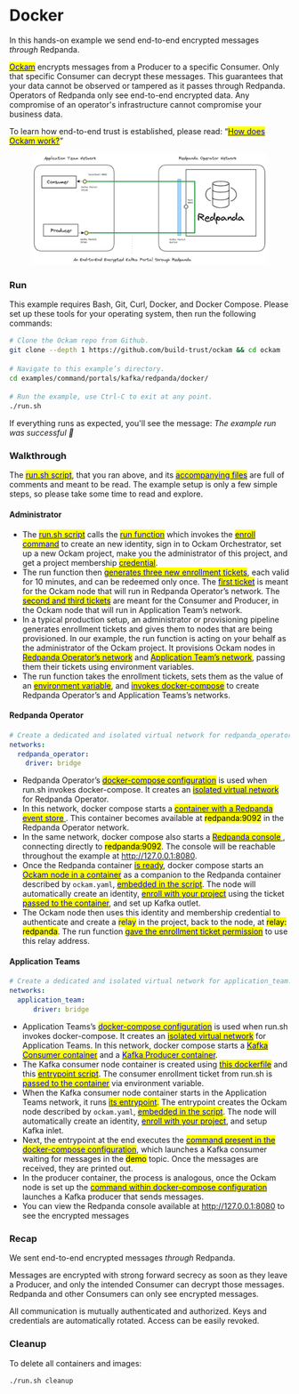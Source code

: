 # Docker

In this hands-on example we send end-to-end encrypted messages _through_ Redpanda.

[<mark style="color:blue;">Ockam</mark>](../../../) encrypts messages from a Producer to a specific Consumer. Only that specific Consumer can decrypt these messages. This guarantees that your data cannot be observed or tampered as it passes through Redpanda. Operators of Redpanda only see end-to-end encrypted data. Any compromise of an operator's infrastructure cannot compromise your business data.

To learn how end-to-end trust is established, please read: “[<mark style="color:blue;">How does Ockam work?</mark>](../../../how-does-ockam-work.md)”

<figure><img src="../../../.gitbook/assets/redpanda_docker.png" alt=""><figcaption></figcaption></figure>

### Run

This example requires Bash, Git, Curl, Docker, and Docker Compose. Please set up these tools for your operating system, then run the following commands:

```bash
# Clone the Ockam repo from Github.
git clone --depth 1 https://github.com/build-trust/ockam && cd ockam

# Navigate to this example’s directory.
cd examples/command/portals/kafka/redpanda/docker/

# Run the example, use Ctrl-C to exit at any point.
./run.sh
```

If everything runs as expected, you'll see the message: _The example run was successful 🥳_

### Walkthrough

The [<mark style="color:blue;">run.sh script</mark>](https://github.com/build-trust/ockam/blob/develop/examples/command/portals/kafka/redpanda/docker/run.sh), that you ran above, and its [<mark style="color:blue;">accompanying files</mark>](https://github.com/build-trust/ockam/blob/develop/examples/command/portals/kafka/redpanda/docker) are full of comments and meant to be read. The example setup is only a few simple steps, so please take some time to read and explore.

#### Administrator

* The [<mark style="color:blue;">run.sh script</mark>](https://github.com/build-trust/ockam/blob/develop/examples/command/portals/kafka/redpanda/docker/run.sh) calls the [<mark style="color:blue;">run function</mark>](https://github.com/build-trust/ockam/blob/develop/examples/command/portals/kafka/redpanda/docker/run.sh#L15) which invokes the [<mark style="color:blue;">enroll command</mark>](https://github.com/build-trust/ockam/blob/develop/examples/command/portals/kafka/redpanda/docker/run.sh#L29) to create an new identity, sign in to Ockam Orchestrator, set up a new Ockam project, make you the administrator of this project, and get a project membership [<mark style="color:blue;">credential</mark>](../../../reference/protocols/identities.md#credentials).
* The run function then [<mark style="color:blue;">generates three new enrollment tickets</mark>](https://github.com/build-trust/ockam/blob/develop/examples/command/portals/kafka/redpanda/docker/run.sh#L31-L46), each valid for 10 minutes, and can be redeemed only once. The [<mark style="color:blue;">first ticket</mark>](https://github.com/build-trust/ockam/blob/develop/examples/command/portals/kafka/redpanda/docker/run.sh#L30-L39) is meant for the Ockam node that will run in Redpanda Operator’s network. The [<mark style="color:blue;">second and third tickets</mark>](https://github.com/build-trust/ockam/blob/develop/examples/command/portals/kafka/redpanda/docker/run.sh#L41-L48) are meant for the Consumer and Producer, in the Ockam node that will run in Application Team’s network.
* In a typical production setup, an administrator or provisioning pipeline generates enrollment tickets and gives them to nodes that are being provisioned. In our example, the run function is acting on your behalf as the administrator of the Ockam project. It provisions Ockam nodes in [<mark style="color:blue;">Redpanda Operator’s network</mark>](https://github.com/build-trust/ockam/blob/develop/examples/command/portals/kafka/redpanda/docker/run.sh#L53C31-L53C73) and [<mark style="color:blue;">Application Team’s network</mark>](https://github.com/build-trust/ockam/blob/develop/examples/command/portals/kafka/redpanda/docker/run.sh#L60C33-L60C158), passing them their tickets using environment variables.
* The run function takes the enrollment tickets, sets them as the value of an [<mark style="color:blue;">environment variable</mark>](https://github.com/build-trust/ockam/blob/develop/examples/command/portals/kafka/redpanda/docker/run.sh#L53C36-L53C53), and [<mark style="color:blue;">invokes docker-compose</mark>](https://github.com/build-trust/ockam/blob/develop/examples/command/portals/kafka/redpanda/docker/run.sh#L48-L60) to create Redpanda Operator’s and Application Teams’s networks.

#### Redpanda Operator

```yaml
# Create a dedicated and isolated virtual network for redpanda_operator.
networks:
  redpanda_operator:
    driver: bridge
```

* Redpanda Operator’s [<mark style="color:blue;">docker-compose configuration</mark>](https://github.com/build-trust/ockam/blob/develop/examples/command/portals/kafka/redpanda/docker/redpanda_operator/docker-compose.yml) is used when run.sh invokes docker-compose. It creates an [<mark style="color:blue;">isolated virtual network</mark>](https://github.com/build-trust/ockam/blob/develop/examples/command/portals/kafka/redpanda/docker/redpanda_operator/docker-compose.yml#L3-L5) for Redpanda Operator.
* In this network, docker compose starts a [<mark style="color:blue;">container with a Redpanda event store</mark> ](https://github.com/build-trust/ockam/blob/develop/examples/command/portals/kafka/redpanda/docker/redpanda_operator/docker-compose.yml#L20-L55). This container becomes available at <mark style="background-color:yellow;">redpanda:9092</mark> in the Redpanda Operator network.
* In the same network, docker compose also starts a [<mark style="color:blue;">Redpanda console</mark> ](https://github.com/build-trust/ockam/blob/develop/examples/command/portals/kafka/redpanda/docker/redpanda_operator/docker-compose.yml#L56-L78), connecting directly to <mark style="background-color:yellow;">redpanda:9092</mark>. The console will be reachable throughout the example at http://127.0.0.1:8080.
* Once the Redpanda container [<mark style="color:blue;">is ready</mark>](https://github.com/build-trust/ockam/blob/develop/examples/command/portals/kafka/redpanda/docker/redpanda_operator/docker-compose.yml#L12C5-L12C27), docker compose starts an [<mark style="color:blue;">Ockam node in a container</mark>](https://github.com/build-trust/ockam/blob/develop/examples/command/portals/kafka/redpanda/docker/redpanda_operator/docker-compose.yml#L11-L19) as a companion to the Redpanda container described by `ockam.yaml`, [<mark style="color:blue;">embedded in the script</mark>](https://github.com/build-trust/ockam/blob/develop/examples/command/portals/kafka/redpanda/docker/redpanda_operator/run_ockam.sh#L7-L17). The node will automatically create an identity, [<mark style="color:blue;">enroll with your project</mark>](https://github.com/build-trust/ockam/blob/develop/examples/command/portals/kafka/redpanda/docker/application_team/run_ockam.sh#L6-L15) using the ticket [<mark style="color:blue;">passed to the container</mark>](https://github.com/build-trust/ockam/blob/develop/examples/command/portals/kafka/redpanda/docker/redpanda_operator/docker-compose.yml#L17), and set up Kafka outlet.
* The Ockam node then uses this identity and membership credential to authenticate and create a <mark style="color:blue;">relay</mark> in the project, back to the node, at <mark style="background-color:yellow;">relay: redpanda</mark>. The run function [<mark style="color:blue;">gave the enrollment ticket permission</mark>](https://github.com/build-trust/ockam/blob/develop/examples/command/portals/kafka/redpanda/docker/run.sh#L38C86-L38C102) to use this relay address.

#### Application Teams

```yaml
# Create a dedicated and isolated virtual network for application_team.
networks:
  application_team:
      driver: bridge
```

* Application Teams’s [<mark style="color:blue;">docker-compose configuration</mark>](https://github.com/build-trust/ockam/blob/develop/examples/command/portals/kafka/redpanda/docker/application_team/docker-compose.yml) is used when run.sh invokes docker-compose. It creates an [<mark style="color:blue;">isolated virtual network</mark>](https://github.com/build-trust/ockam/blob/develop/examples/command/portals/kafka/redpanda/docker/application_team/docker-compose.yml#L3-L5) for Application Teams. In this network, docker compose starts a [<mark style="color:blue;">Kafka Consumer container</mark>](https://github.com/build-trust/ockam/blob/develop/examples/command/portals/kafka/redpanda/docker/application_team/docker-compose.yml#L7-L38) and a [<mark style="color:blue;">Kafka Producer container</mark>](https://github.com/build-trust/ockam/blob/develop/examples/command/portals/kafka/redpanda/docker/application_team/docker-compose.yml#L39-L69).
* The Kafka consumer node container is created using [<mark style="color:blue;">this dockerfile</mark>](https://github.com/build-trust/ockam/blob/develop/examples/command/portals/kafka/redpanda/docker/application_team/kafka\_client.dockerfile) and this [<mark style="color:blue;">entrypoint script</mark>](https://github.com/build-trust/ockam/blob/develop/examples/command/portals/kafka/redpanda/docker/application_team/run_ockam.sh). The consumer enrollment ticket from run.sh is [<mark style="color:blue;">passed to the container</mark>](https://github.com/build-trust/ockam/blob/develop/examples/command/portals/kafka/redpanda/docker/application_team/docker-compose.yml#L16) via environment variable.
* When the Kafka consumer node container starts in the Application Teams network, it runs [<mark style="color:blue;">its entrypoint</mark>](https://github.com/build-trust/ockam/blob/develop/examples/command/portals/kafka/redpanda/docker/application_team/run_ockam.sh)<mark style="color:blue;">.</mark> The entrypoint creates the Ockam node described by `ockam.yaml`, [<mark style="color:blue;">embedded in the script</mark>](https://github.com/build-trust/ockam/blob/develop/examples/command/portals/kafka/redpanda/docker/application_team/run_ockam.sh#L7-L15). The node will automatically create an identity, [<mark style="color:blue;">enroll with your project</mark>](https://github.com/build-trust/ockam/blob/develop/examples/command/portals/kafka/redpanda/docker/application_team/run_ockam.sh#L6-L15), and setup Kafka inlet.
* Next, the entrypoint at the end executes the [<mark style="color:blue;">command present in the docker-compose configuration</mark>](https://github.com/build-trust/ockam/blob/develop/examples/command/portals/kafka/redpanda/docker/application_team/docker-compose.yml#L19-L38), which launches a Kafka consumer waiting for messages in the <mark style="background-color:yellow;">demo</mark> topic. Once the messages are received, they are printed out.
* In the producer container, the process is analogous, once the Ockam node is set up the [<mark style="color:blue;">command within docker-compose configuration</mark>](https://github.com/build-trust/ockam/blob/develop/examples/command/portals/kafka/redpanda/docker/application_team/docker-compose.yml#L47-L69) launches a Kafka producer that sends messages.
* You can view the Redpanda console available at http://127.0.0.1:8080 to see the encrypted messages

### Recap

We sent end-to-end encrypted messages _through_ Redpanda.

Messages are encrypted with strong forward secrecy as soon as they leave a Producer, and only the intended Consumer can decrypt those messages. Redpanda and other Consumers can only see encrypted messages.

All communication is mutually authenticated and authorized. Keys and credentials are automatically rotated. Access can be easily revoked.

### Cleanup

To delete all containers and images:

```sh
./run.sh cleanup
```
